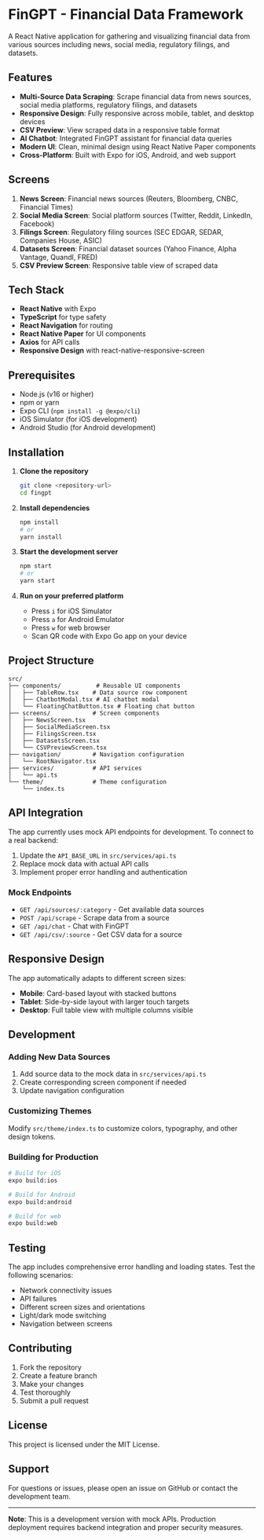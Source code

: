 # FinGPT - Financial Data Framework

A React Native application for gathering and visualizing financial data from various sources including news, social media, regulatory filings, and datasets.

## Features

- **Multi-Source Data Scraping**: Scrape financial data from news sources, social media platforms, regulatory filings, and datasets
- **Responsive Design**: Fully responsive across mobile, tablet, and desktop devices
- **CSV Preview**: View scraped data in a responsive table format
- **AI Chatbot**: Integrated FinGPT assistant for financial data queries
- **Modern UI**: Clean, minimal design using React Native Paper components
- **Cross-Platform**: Built with Expo for iOS, Android, and web support

## Screens

1. **News Screen**: Financial news sources (Reuters, Bloomberg, CNBC, Financial Times)
2. **Social Media Screen**: Social platform sources (Twitter, Reddit, LinkedIn, Facebook)
3. **Filings Screen**: Regulatory filing sources (SEC EDGAR, SEDAR, Companies House, ASIC)
4. **Datasets Screen**: Financial dataset sources (Yahoo Finance, Alpha Vantage, Quandl, FRED)
5. **CSV Preview Screen**: Responsive table view of scraped data

## Tech Stack

- **React Native** with Expo
- **TypeScript** for type safety
- **React Navigation** for routing
- **React Native Paper** for UI components
- **Axios** for API calls
- **Responsive Design** with react-native-responsive-screen

## Prerequisites

- Node.js (v16 or higher)
- npm or yarn
- Expo CLI (`npm install -g @expo/cli`)
- iOS Simulator (for iOS development)
- Android Studio (for Android development)

## Installation

1. **Clone the repository**
   ```bash
   git clone <repository-url>
   cd fingpt
   ```

2. **Install dependencies**
   ```bash
   npm install
   # or
   yarn install
   ```

3. **Start the development server**
   ```bash
   npm start
   # or
   yarn start
   ```

4. **Run on your preferred platform**
   - Press `i` for iOS Simulator
   - Press `a` for Android Emulator
   - Press `w` for web browser
   - Scan QR code with Expo Go app on your device

## Project Structure

```
src/
├── components/          # Reusable UI components
│   ├── TableRow.tsx    # Data source row component
│   ├── ChatbotModal.tsx # AI chatbot modal
│   └── FloatingChatButton.tsx # Floating chat button
├── screens/            # Screen components
│   ├── NewsScreen.tsx
│   ├── SocialMediaScreen.tsx
│   ├── FilingsScreen.tsx
│   ├── DatasetsScreen.tsx
│   └── CSVPreviewScreen.tsx
├── navigation/         # Navigation configuration
│   └── RootNavigator.tsx
├── services/           # API services
│   └── api.ts
└── theme/              # Theme configuration
    └── index.ts
```

## API Integration

The app currently uses mock API endpoints for development. To connect to a real backend:

1. Update the `API_BASE_URL` in `src/services/api.ts`
2. Replace mock data with actual API calls
3. Implement proper error handling and authentication

### Mock Endpoints

- `GET /api/sources/:category` - Get available data sources
- `POST /api/scrape` - Scrape data from a source
- `GET /api/chat` - Chat with FinGPT
- `GET /api/csv/:source` - Get CSV data for a source

## Responsive Design

The app automatically adapts to different screen sizes:

- **Mobile**: Card-based layout with stacked buttons
- **Tablet**: Side-by-side layout with larger touch targets
- **Desktop**: Full table view with multiple columns visible

## Development

### Adding New Data Sources

1. Add source data to the mock data in `src/services/api.ts`
2. Create corresponding screen component if needed
3. Update navigation configuration

### Customizing Themes

Modify `src/theme/index.ts` to customize colors, typography, and other design tokens.

### Building for Production

```bash
# Build for iOS
expo build:ios

# Build for Android
expo build:android

# Build for web
expo build:web
```

## Testing

The app includes comprehensive error handling and loading states. Test the following scenarios:

- Network connectivity issues
- API failures
- Different screen sizes and orientations
- Light/dark mode switching
- Navigation between screens

## Contributing

1. Fork the repository
2. Create a feature branch
3. Make your changes
4. Test thoroughly
5. Submit a pull request

## License

This project is licensed under the MIT License.

## Support

For questions or issues, please open an issue on GitHub or contact the development team.

---

**Note**: This is a development version with mock APIs. Production deployment requires backend integration and proper security measures. 